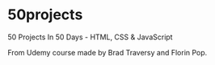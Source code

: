 # 50projects
50 Projects In 50 Days - HTML, CSS &amp; JavaScript

From Udemy course made by Brad Traversy and Florin Pop.
